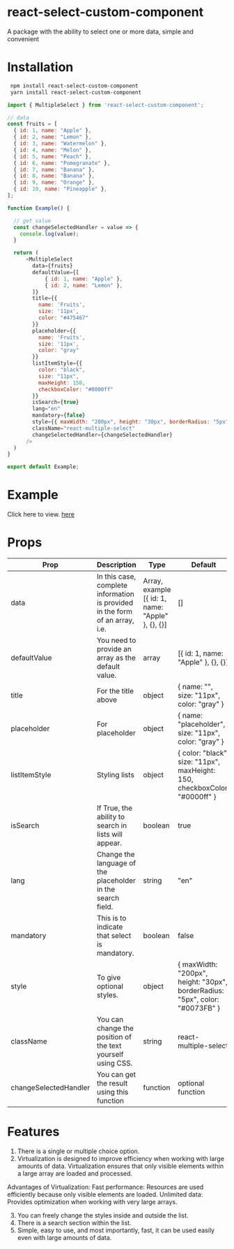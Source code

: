 # react-select-custom-component

A package with the ability to select one or more data, simple and convenient

# Installation

``` bash
 npm install react-select-custom-component
 yarn install react-select-custom-component
```

``` javascript
import { MultipleSelect } from 'react-select-custom-component';

// data
const fruits = [
  { id: 1, name: "Apple" },
  { id: 2, name: "Lemon" },
  { id: 3, name: "Watermelon" },
  { id: 4, name: "Melon" },
  { id: 5, name: "Peach" },
  { id: 6, name: "Pomegranate" },
  { id: 7, name: "Banana" },
  { id: 8, name: "Banana" },
  { id: 9, name: "Orange" },
  { id: 10, name: "Pineapple" },
];

function Example() {

  // get value
  const changeSelectedHandler = value => {
    console.log(value);
  }

  return (
      <MultipleSelect
        data={fruits}
        defaultValue={[
            { id: 1, name: "Apple" },
            { id: 2, name: "Lemon" },
        ]}
        title={{
          name: 'Fruits',
          size: '11px',
          color: "#475467"
        }}
        placeholder={{
          name: 'Fruits',
          size: '11px',
          color: "gray"
        }}
        listItemStyle={{
          color: "black",
          size: "11px",
          maxHeight: 150,
          checkboxColor: "#0000ff"
        }}
        isSearch={true}
        lang="en"
        mandatory={false}
        style={{ maxWidth: "200px", height: "30px", borderRadius: "5px", color: "#0073FB", borderColor: "#152DFF" }}
        className="react-multiple-select"
        changeSelectedHandler={changeSelectedHandler}
      />
  )
}

export default Example;
```

# Example

Click here to view. [here](https://react-select-custom-component.netlify.app/)

# Props

| Prop | Description                                         | Type | Default |
|------|-----------------------------------------------------|------|---------|
| data | In this case, complete information is provided in the form of an array, i.e. | Array, example [{ id: 1, name: "Apple" }, {}, {}] | [] |
| defaultValue | You need to provide an array as the default value. | array | [{ id: 1, name: "Apple" }, {}, {}] |
| title | For the title above | object | { name: "", size: "11px", color: "gray" } |
| placeholder | For placeholder | object | { name: "placeholder", size: "11px", color: "gray" } |
| listItemStyle | Styling lists | object | { color: "black", size: "11px", maxHeight: 150, checkboxColor: "#0000ff" } |
| isSearch | If True, the ability to search in lists will appear. | boolean | true |
| lang | Change the language of the placeholder in the search field. | string | "en" |
| mandatory | This is to indicate that select is mandatory. | boolean | false |
| style | To give optional styles. | object | { maxWidth: "200px", height: "30px", borderRadius: "5px", color: "#0073FB" } |
| className | You can change the position of the text yourself using CSS. | string | react-multiple-select |
| changeSelectedHandler | You can get the result using this function | function | optional function |

# Features

1. There is a single or multiple choice option.
2. Virtualization is designed to improve efficiency when working with large amounts of data. Virtualization ensures that only visible elements within a large array are loaded and processed.

Advantages of Virtualization:
Fast performance: Resources are used efficiently because only visible elements are loaded.
Unlimited data: Provides optimization when working with very large arrays.

3. You can freely change the styles inside and outside the list.
4. There is a search section within the list.
5. Simple, easy to use, and most importantly, fast, it can be used easily even with large amounts of data.